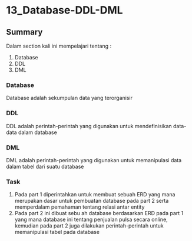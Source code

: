 # 13_Database-DDL-DML
## Summary
Dalam section kali ini mempelajari tentang :
1. Database
2. DDL
3. DML
### Database
Database adalah sekumpulan data yang terorganisir

### DDL
DDL adalah perintah-perintah yang digunakan untuk mendefinisikan data-data dalam database

### DML
DML adalah perintah-perintah yang digunakan untuk memanipulasi data dalam tabel dari suatu database

### Task 
1. Pada part 1 diperintahkan untuk membuat sebuah ERD yang mana merupakan dasar untuk pembuatan database pada part 2 serta memperdalam pemahaman tentang relasi antar entity
2. Pada part 2 ini dibuat sebu ah database berdasarkan ERD pada part 1 yang mana database ini tentang penjualan pulsa secara online, kemudian pada part 2 juga dilakukan perintah-perintah untuk memanipulasi tabel pada database